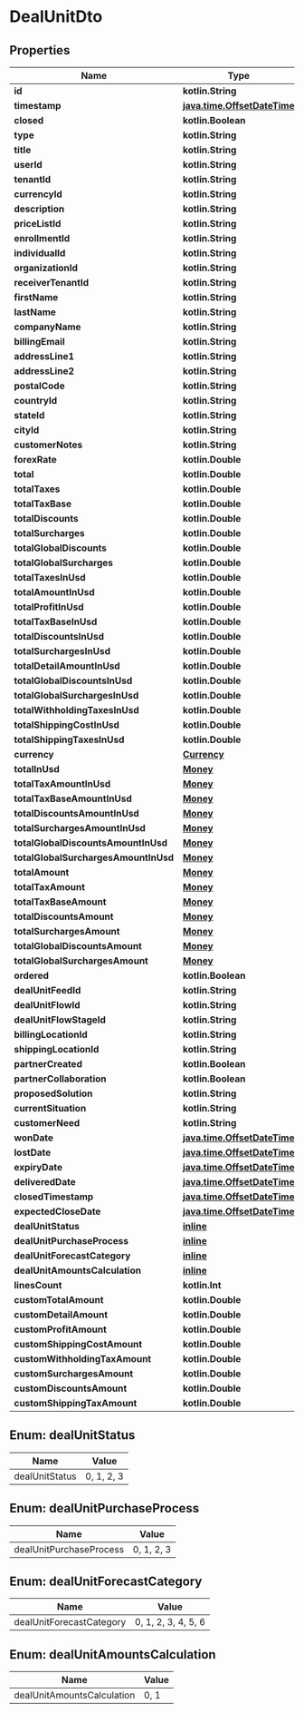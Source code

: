
# DealUnitDto

## Properties
| Name | Type | Description | Notes |
| ------------ | ------------- | ------------- | ------------- |
| **id** | **kotlin.String** |  |  [optional] |
| **timestamp** | [**java.time.OffsetDateTime**](java.time.OffsetDateTime.md) |  |  [optional] |
| **closed** | **kotlin.Boolean** |  |  [optional] |
| **type** | **kotlin.String** |  |  [optional] |
| **title** | **kotlin.String** |  |  [optional] |
| **userId** | **kotlin.String** |  |  [optional] |
| **tenantId** | **kotlin.String** |  |  [optional] |
| **currencyId** | **kotlin.String** |  |  [optional] |
| **description** | **kotlin.String** |  |  [optional] |
| **priceListId** | **kotlin.String** |  |  [optional] |
| **enrollmentId** | **kotlin.String** |  |  [optional] |
| **individualId** | **kotlin.String** |  |  [optional] |
| **organizationId** | **kotlin.String** |  |  [optional] |
| **receiverTenantId** | **kotlin.String** |  |  [optional] |
| **firstName** | **kotlin.String** |  |  [optional] |
| **lastName** | **kotlin.String** |  |  [optional] |
| **companyName** | **kotlin.String** |  |  [optional] |
| **billingEmail** | **kotlin.String** |  |  [optional] |
| **addressLine1** | **kotlin.String** |  |  [optional] |
| **addressLine2** | **kotlin.String** |  |  [optional] |
| **postalCode** | **kotlin.String** |  |  [optional] |
| **countryId** | **kotlin.String** |  |  [optional] |
| **stateId** | **kotlin.String** |  |  [optional] |
| **cityId** | **kotlin.String** |  |  [optional] |
| **customerNotes** | **kotlin.String** |  |  [optional] |
| **forexRate** | **kotlin.Double** |  |  [optional] |
| **total** | **kotlin.Double** |  |  [optional] |
| **totalTaxes** | **kotlin.Double** |  |  [optional] |
| **totalTaxBase** | **kotlin.Double** |  |  [optional] |
| **totalDiscounts** | **kotlin.Double** |  |  [optional] |
| **totalSurcharges** | **kotlin.Double** |  |  [optional] |
| **totalGlobalDiscounts** | **kotlin.Double** |  |  [optional] |
| **totalGlobalSurcharges** | **kotlin.Double** |  |  [optional] |
| **totalTaxesInUsd** | **kotlin.Double** |  |  [optional] |
| **totalAmountInUsd** | **kotlin.Double** |  |  [optional] |
| **totalProfitInUsd** | **kotlin.Double** |  |  [optional] |
| **totalTaxBaseInUsd** | **kotlin.Double** |  |  [optional] |
| **totalDiscountsInUsd** | **kotlin.Double** |  |  [optional] |
| **totalSurchargesInUsd** | **kotlin.Double** |  |  [optional] |
| **totalDetailAmountInUsd** | **kotlin.Double** |  |  [optional] |
| **totalGlobalDiscountsInUsd** | **kotlin.Double** |  |  [optional] |
| **totalGlobalSurchargesInUsd** | **kotlin.Double** |  |  [optional] |
| **totalWithholdingTaxesInUsd** | **kotlin.Double** |  |  [optional] |
| **totalShippingCostInUsd** | **kotlin.Double** |  |  [optional] |
| **totalShippingTaxesInUsd** | **kotlin.Double** |  |  [optional] |
| **currency** | [**Currency**](Currency.md) |  |  [optional] |
| **totalInUsd** | [**Money**](Money.md) |  |  [optional] |
| **totalTaxAmountInUsd** | [**Money**](Money.md) |  |  [optional] |
| **totalTaxBaseAmountInUsd** | [**Money**](Money.md) |  |  [optional] |
| **totalDiscountsAmountInUsd** | [**Money**](Money.md) |  |  [optional] |
| **totalSurchargesAmountInUsd** | [**Money**](Money.md) |  |  [optional] |
| **totalGlobalDiscountsAmountInUsd** | [**Money**](Money.md) |  |  [optional] |
| **totalGlobalSurchargesAmountInUsd** | [**Money**](Money.md) |  |  [optional] |
| **totalAmount** | [**Money**](Money.md) |  |  [optional] |
| **totalTaxAmount** | [**Money**](Money.md) |  |  [optional] |
| **totalTaxBaseAmount** | [**Money**](Money.md) |  |  [optional] |
| **totalDiscountsAmount** | [**Money**](Money.md) |  |  [optional] |
| **totalSurchargesAmount** | [**Money**](Money.md) |  |  [optional] |
| **totalGlobalDiscountsAmount** | [**Money**](Money.md) |  |  [optional] |
| **totalGlobalSurchargesAmount** | [**Money**](Money.md) |  |  [optional] |
| **ordered** | **kotlin.Boolean** |  |  [optional] |
| **dealUnitFeedId** | **kotlin.String** |  |  [optional] |
| **dealUnitFlowId** | **kotlin.String** |  |  [optional] |
| **dealUnitFlowStageId** | **kotlin.String** |  |  [optional] |
| **billingLocationId** | **kotlin.String** |  |  [optional] |
| **shippingLocationId** | **kotlin.String** |  |  [optional] |
| **partnerCreated** | **kotlin.Boolean** |  |  [optional] |
| **partnerCollaboration** | **kotlin.Boolean** |  |  [optional] |
| **proposedSolution** | **kotlin.String** |  |  [optional] |
| **currentSituation** | **kotlin.String** |  |  [optional] |
| **customerNeed** | **kotlin.String** |  |  [optional] |
| **wonDate** | [**java.time.OffsetDateTime**](java.time.OffsetDateTime.md) |  |  [optional] |
| **lostDate** | [**java.time.OffsetDateTime**](java.time.OffsetDateTime.md) |  |  [optional] |
| **expiryDate** | [**java.time.OffsetDateTime**](java.time.OffsetDateTime.md) |  |  [optional] |
| **deliveredDate** | [**java.time.OffsetDateTime**](java.time.OffsetDateTime.md) |  |  [optional] |
| **closedTimestamp** | [**java.time.OffsetDateTime**](java.time.OffsetDateTime.md) |  |  [optional] |
| **expectedCloseDate** | [**java.time.OffsetDateTime**](java.time.OffsetDateTime.md) |  |  [optional] |
| **dealUnitStatus** | [**inline**](#DealUnitStatus) |  |  [optional] |
| **dealUnitPurchaseProcess** | [**inline**](#DealUnitPurchaseProcess) |  |  [optional] |
| **dealUnitForecastCategory** | [**inline**](#DealUnitForecastCategory) |  |  [optional] |
| **dealUnitAmountsCalculation** | [**inline**](#DealUnitAmountsCalculation) |  |  [optional] |
| **linesCount** | **kotlin.Int** |  |  [optional] |
| **customTotalAmount** | **kotlin.Double** |  |  [optional] |
| **customDetailAmount** | **kotlin.Double** |  |  [optional] |
| **customProfitAmount** | **kotlin.Double** |  |  [optional] |
| **customShippingCostAmount** | **kotlin.Double** |  |  [optional] |
| **customWithholdingTaxAmount** | **kotlin.Double** |  |  [optional] |
| **customSurchargesAmount** | **kotlin.Double** |  |  [optional] |
| **customDiscountsAmount** | **kotlin.Double** |  |  [optional] |
| **customShippingTaxAmount** | **kotlin.Double** |  |  [optional] |


<a id="DealUnitStatus"></a>
## Enum: dealUnitStatus
| Name | Value |
| ---- | ----- |
| dealUnitStatus | 0, 1, 2, 3 |


<a id="DealUnitPurchaseProcess"></a>
## Enum: dealUnitPurchaseProcess
| Name | Value |
| ---- | ----- |
| dealUnitPurchaseProcess | 0, 1, 2, 3 |


<a id="DealUnitForecastCategory"></a>
## Enum: dealUnitForecastCategory
| Name | Value |
| ---- | ----- |
| dealUnitForecastCategory | 0, 1, 2, 3, 4, 5, 6 |


<a id="DealUnitAmountsCalculation"></a>
## Enum: dealUnitAmountsCalculation
| Name | Value |
| ---- | ----- |
| dealUnitAmountsCalculation | 0, 1 |



